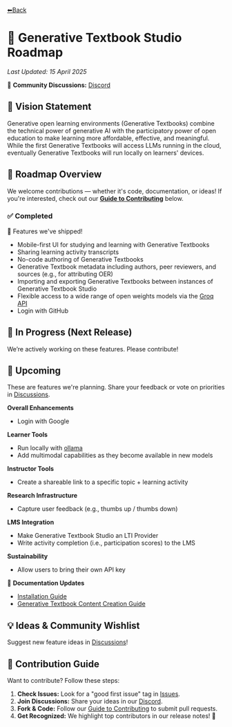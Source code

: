 [⬅Back](/README.md)
# 📌 Generative Textbook Studio Roadmap
_Last Updated: 15 April 2025_

💬 **Community Discussions:** [Discord](https://discord.gg/vSPvgyVxJ7)  

## 🎯 Vision Statement
Generative open learning environments (Generative Textbooks) combine the technical power of generative AI with the participatory power of open education to make learning more affordable, effective, and meaningful. While the first Generative Textbooks will access LLMs running in the cloud, eventually Generative Textbooks will run locally on learners' devices.

## 🚀 Roadmap Overview
We welcome contributions — whether it's code, documentation, or ideas! If you're interested, check out our **[Guide to Contributing](CONTRIBUTING.md)** below.  

### ✅ Completed
🎉 Features we've shipped!  
- Mobile-first UI for studying and learning with Generative Textbooks
- Sharing learning activity transcripts
- No-code authoring of Generative Textbooks
- Generative Textbook metadata including authors, peer reviewers, and sources (e.g., for attributing OER)
- Importing and exporting Generative Textbooks between instances of Generative Textbook Studio
- Flexible access to a wide range of open weights models via the [Groq API](https://groq.com/)
- Login with GitHub

## 🔨 In Progress (Next Release)
We’re actively working on these features. Please contribute!  



## 📌 Upcoming
These are features we're planning. Share your feedback or vote on priorities in [Discussions](/discussions).  

**Overall Enhancements**
- Login with Google

**Learner Tools**
- Run locally with [ollama](https://ollama.com/)
- Add multimodal capabilities as they become available in new models

**Instructor Tools**
- Create a shareable link to a specific topic + learning activity

**Research Infrastructure**
- Capture user feedback (e.g., thumbs up / thumbs down)

**LMS Integration** 
- Make Generative Textbook Studio an LTI Provider
- Write activity completion (i.e., participation scores) to the LMS

**Sustainability**
- Allow users to bring their own API key

📝 **Documentation Updates**  
- [Installation Guide](/issues/2)
- [Generative Textbook Content Creation Guide](/issues/3)

## 💡 Ideas & Community Wishlist
Suggest new feature ideas in [Discussions](/discussions)!

## 🤝 Contribution Guide
Want to contribute? Follow these steps:  

1. **Check Issues:** Look for a "good first issue" tag in [Issues](https://github.com/kalendar/gole_studio/issues).
2. **Join Discussions:** Share your ideas in our [Discord](https://discord.gg/vSPvgyVxJ7).
3. **Fork & Code:** Follow our [Guide to Contributing](CONTRIBUTING.md) to submit pull requests.
4. **Get Recognized:** We highlight top contributors in our release notes! 🎉  
